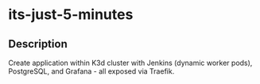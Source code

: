 # its-just-5-minutes

## Description

Create application within K3d cluster with Jenkins (dynamic worker pods), PostgreSQL, and 
Grafana - all exposed via Traefik.



